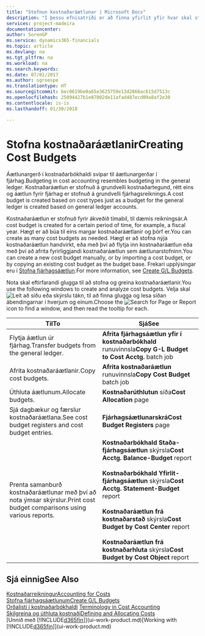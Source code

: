```yaml
---
title: "Stofnun kostnaðaráætlunar | Microsoft Docs"
description: "Í þessu efnisatriði er að finna yfirlit yfir hvar skal stofna og greina kostnaðaráætlanir."
services: project-madeira
documentationcenter: 
author: SorenGP
ms.service: dynamics365-financials
ms.topic: article
ms.devlang: na
ms.tgt_pltfrm: na
ms.workload: na
ms.search.keywords: 
ms.date: 07/01/2017
ms.author: sgroespe
ms.translationtype: HT
ms.sourcegitcommit: bec0619be0a65e3625759e13d2866ac615d7513c
ms.openlocfilehash: 25094427b1e87002de11afad487ecd09a8af2e30
ms.contentlocale: is-is
ms.lasthandoff: 01/30/2018

---
```

# <a name="creating-cost-budgets"></a><span data-ttu-id="06a91-103">Stofna kostnaðaráætlanir</span><span class="sxs-lookup"><span data-stu-id="06a91-103">Creating Cost Budgets</span></span>
<span data-ttu-id="06a91-104">Áætlunargerð í kostnaðarbókhaldi svipar til áætlunargerðar í fjárhag.</span><span class="sxs-lookup"><span data-stu-id="06a91-104">Budgeting in cost accounting resembles budgeting in the general ledger.</span></span> <span data-ttu-id="06a91-105">Kostnaðaráætlun er stofnuð á grundvelli kostnaðartegund, rétt eins og áætlun fyrir fjárhag er stofnuð á grundvelli fjárhagsreiknings.</span><span class="sxs-lookup"><span data-stu-id="06a91-105">A cost budget is created based on cost types just as a budget for the general ledger is created based on general ledger accounts.</span></span>  

<span data-ttu-id="06a91-106">Kostnaðaráætlun er stofnuð fyrir ákveðið tímabil, til dæmis reikningsár.</span><span class="sxs-lookup"><span data-stu-id="06a91-106">A cost budget is created for a certain period of time, for example, a fiscal year.</span></span> <span data-ttu-id="06a91-107">Hægt er að búa til eins margar kostnaðaráætlanir og þörf er.</span><span class="sxs-lookup"><span data-stu-id="06a91-107">You can create as many cost budgets as needed.</span></span> <span data-ttu-id="06a91-108">Hægt er að stofna nýja kostnaðaráætlun handvirkt, eða með því að flytja inn kostnaðaráætlun eða með því að afrita fyrirliggjandi kostnaðaráætlun sem áætlunarstofninn.</span><span class="sxs-lookup"><span data-stu-id="06a91-108">You can create a new cost budget manually, or by importing a cost budget, or by copying an existing cost budget as the budget base.</span></span> <span data-ttu-id="06a91-109">Frekari upplýsingar eru í [Stofna fjárhagsáætlun](finance-how-create-budgets.md).</span><span class="sxs-lookup"><span data-stu-id="06a91-109">For more information, see [Create G/L Budgets](finance-how-create-budgets.md).</span></span>

<span data-ttu-id="06a91-110">Nota skal eftirfarandi glugga til að stofna og greina kostnaðaráætlanir.</span><span class="sxs-lookup"><span data-stu-id="06a91-110">You use the following windows to create and analyze cost budgets.</span></span> <span data-ttu-id="06a91-111">Velja skal ![Leit að síðu eða skýrslu](media/ui-search/search_small.png "Leit að síðu eða skýrslu táknið") tákn, til að finna glugga og lesa síðan ábendingarnar í hverjum og einum.</span><span class="sxs-lookup"><span data-stu-id="06a91-111">Choose the ![Search for Page or Report](media/ui-search/search_small.png "Search for Page or Report icon") icon to find a window, and then read the tooltip for each.</span></span>

|<span data-ttu-id="06a91-112">Til</span><span class="sxs-lookup"><span data-stu-id="06a91-112">To</span></span>|<span data-ttu-id="06a91-113">Sjá</span><span class="sxs-lookup"><span data-stu-id="06a91-113">See</span></span>|  
|--------|---------|  
|<span data-ttu-id="06a91-114">Flytja áætlun úr fjárhag.</span><span class="sxs-lookup"><span data-stu-id="06a91-114">Transfer budgets from the general ledger.</span></span>|<span data-ttu-id="06a91-115">**Afrita fjárhagsáætlun yfir í kostnaðarbókhald** runuvinnsla</span><span class="sxs-lookup"><span data-stu-id="06a91-115">**Copy G-L Budget to Cost Acctg.** batch job</span></span>|  
|<span data-ttu-id="06a91-116">Afrita kostnaðaráætlanir.</span><span class="sxs-lookup"><span data-stu-id="06a91-116">Copy cost budgets.</span></span>|<span data-ttu-id="06a91-117">**Afrita kostnaðaráætlun** runuvinnsla</span><span class="sxs-lookup"><span data-stu-id="06a91-117">**Copy Cost Budget** batch job</span></span>|  
|<span data-ttu-id="06a91-118">Úthluta áætlunum.</span><span class="sxs-lookup"><span data-stu-id="06a91-118">Allocate budgets.</span></span>|<span data-ttu-id="06a91-119">**Kostnaðarúthlutun** síða</span><span class="sxs-lookup"><span data-stu-id="06a91-119">**Cost Allocation** page</span></span>|  
|<span data-ttu-id="06a91-120">Sjá dagbækur og færslur kostnaðaráætlana.</span><span class="sxs-lookup"><span data-stu-id="06a91-120">See cost budget registers and cost budget entries.</span></span>|<span data-ttu-id="06a91-121">**Fjárhagsáætlunarskrá**</span><span class="sxs-lookup"><span data-stu-id="06a91-121">**Cost Budget Registers** page</span></span>|  
|<span data-ttu-id="06a91-122">Prenta samanburð kostnaðaráætlunar með því að nota ýmsar skýrslur.</span><span class="sxs-lookup"><span data-stu-id="06a91-122">Print cost budget comparisons using various reports.</span></span>|<span data-ttu-id="06a91-123">**Kostnaðarbókhald Staða-fjárhagsáætlun** skýrsla</span><span class="sxs-lookup"><span data-stu-id="06a91-123">**Cost Acctg. Balance-Budget** report</span></span><br /><br /> <span data-ttu-id="06a91-124">**Kostnaðarbókhald Yfirlit-fjárhagsáætlun** skýrsla</span><span class="sxs-lookup"><span data-stu-id="06a91-124">**Cost Acctg. Statement-Budget** report</span></span><br /><br /> <span data-ttu-id="06a91-125">**Kostnaðaráætlun frá kostnaðarstað** skýrsla</span><span class="sxs-lookup"><span data-stu-id="06a91-125">**Cost Budget by Cost Center** report</span></span><br /><br /> <span data-ttu-id="06a91-126">**Kostnaðaráætlun frá kostnaðarhluta** skýrsla</span><span class="sxs-lookup"><span data-stu-id="06a91-126">**Cost Budget by Cost Object** report</span></span>|  

## <a name="see-also"></a><span data-ttu-id="06a91-127">Sjá einnig</span><span class="sxs-lookup"><span data-stu-id="06a91-127">See Also</span></span>  
[<span data-ttu-id="06a91-128">Kostnaðarreikningur</span><span class="sxs-lookup"><span data-stu-id="06a91-128">Accounting for Costs</span></span>](finance-manage-cost-accounting.md)  
[<span data-ttu-id="06a91-129">Stofna fjárhagsáætlunum</span><span class="sxs-lookup"><span data-stu-id="06a91-129">Create G/L Budgets</span></span>](finance-how-create-budgets.md)  
<span data-ttu-id="06a91-130">[Orðalisti í kostnaðarbókhaldi](finance-terminology-in-cost-accounting.md) </span><span class="sxs-lookup"><span data-stu-id="06a91-130">[Terminology in Cost Accounting](finance-terminology-in-cost-accounting.md) </span></span>  
[<span data-ttu-id="06a91-131">Skilgreina og úthluta kostnaði</span><span class="sxs-lookup"><span data-stu-id="06a91-131">Defining and Allocating Costs</span></span>](finance-define-and-allocate-costs.md)  
<span data-ttu-id="06a91-132">[Unnið með [!INCLUDE[d365fin](includes/d365fin_md.md)]](ui-work-product.md)</span><span class="sxs-lookup"><span data-stu-id="06a91-132">[Working with [!INCLUDE[d365fin](includes/d365fin_md.md)]](ui-work-product.md)</span></span>

